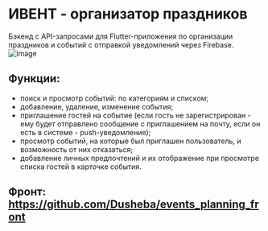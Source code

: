 # ИВЕНТ - организатор праздников

Бэкенд с API-запросами для Flutter-приложения по организации праздников и событий с отправкой уведомлений через Firebase.
![image](https://user-images.githubusercontent.com/74534204/164030024-ced8d08f-983e-470f-a874-f0a0a1ac5176.png)

## Функции:
   - поиск и просмотр событий: по категориям и списком;
   - добавление, удаление, изменение события;
   - приглашение гостей на событие (если гость не зарегистрирован - ему будет отправлено сообщение с приглашением на почту, если он есть в системе - push-уведомление);
   - просмотр событий, на которые был приглашен пользователь, и возможность от них отказаться;
   - добавление личных предпочтений и их отображение при просмотре списка гостей в карточке события.

## Фронт: https://github.com/Dusheba/events_planning_front
